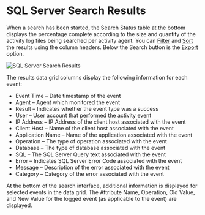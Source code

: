 # SQL Server Search Results

When a search has been started, the Search Status table at the bottom displays the percentage complete according to the size and quantity of the activity log files being searched per activity agent. You can [Filter](/docs/activitymonitor/activitymonitor/admin/search/overview.md#filter) and [Sort](/docs/activitymonitor/activitymonitor/admin/search/overview.md#sort) the results using the column headers. Below the Search button is the [Export](/docs/activitymonitor/activitymonitor/admin/search/overview.md#export) option.

![SQL Server Search Results](/img/product_docs/activitymonitor/activitymonitor/admin/search/results/sqlsearchresults.png)

The results data grid columns display the following information for each event:

- Event Time – Date timestamp of the event
- Agent – Agent which monitored the event
- Result – Indicates whether the event type was a success
- User – User account that performed the activity event
- IP Address – IP Address of the client host associated with the event
- Client Host – Name of the client host associated with the event
- Application Name – Name of the application associated with the event
- Operation – The type of operation associated with the event
- Database – The type of database associated with the event
- SQL – The SQL Server Query text associated with the event
- Error – Indicates SQL Server Error Code associated with the event
- Message – Description of the error associated with the event
- Category – Category of the error associated with the event

At the bottom of the search interface, additional information is displayed for selected events in the data grid. The Attribute Name, Operation, Old Value, and New Value for the logged event (as applicable to the event) are displayed.
